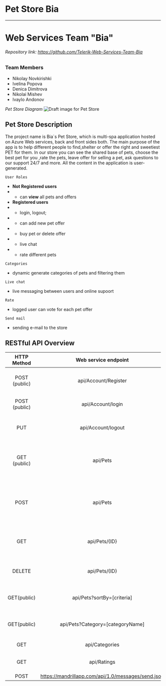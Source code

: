 # Pet Store Bia #
---
# Web Services Team "Bia" 
###### Repository link: https://github.com/Telerik-Web-Services-Team-Bia
### Team Members
- Nikolay Novkirishki
- Ivelina Popova
- Denica Dimitrova
- Nikolai Mishev
- Ivaylo Andonov

*Pet Store Diagram*
![Draft image for Pet Store](http://oi67.tinypic.com/2d8hpjp.jpg)

## Pet Store Description

The project name is Bia`s Pet Store, which is multi-spa application hosted on Azure Web services, back and front sides both. The main purpose of the app is to help different people to find,shelter or offer the right and sweetiest PET for them. In our store you can see the shared base of pets, choose the best pet for you ,rate the pets, leave offer for selling a pet, ask questions to our support 24/7 and more. All the content in the application is user-generated.

`User Roles`
 * **Not Registered users**
 * * can **view** all pets and offers
 * **Registered users**
 *  * login, logout;
 *  *   can add new pet offer
 *  *   buy pet or delete offer
 *  *  live chat
 *  *  rate different pets


`Categories`
 * dynamic generate categories of pets and filtering them

`Live chat` 
* live messaging between users and online supoort

`Rate`
* logged user can vote for each pet offer

`Send mail`
* sending e-mail to the store

 ## RESTful API Overview
| HTTP Method | Web service endpoint | Description |
|:----------:|:-----------:|:-------------|
|POST (public) | api/Account/Register | Registers a new user in the pet store|
|POST (public) | api/Account/login | Logs in a user in the pet store
|PUT | api/Account/logout | Logs out a user from the events system |
|GET (public)|api/Pets|Gets all pets from the store(sorted or categorized optionaly)|
|POST|api/Pets|Creates a new offer, save it into the MS SQL Database and show it to the client|
|GET|api/Pets/{ID}|Get choosen Pet from the store by given Id|
|DELETE|api/Pets/{ID}|Delete an existing offer by given Id|
|GET(public)|api/Pets?sortBy=[criteria]|Gets the pets sorted by given criteria.|
|GET(public) |api/Pets?Category=[categoryName]|Gets the pets filtered by given category|
|GET|api/Categories|Gets the all categories|
|GET|api/Ratings|Update each pet offer|
|POST|https://mandrillapp.com/api/1.0/messages/send.json|Send mail|

